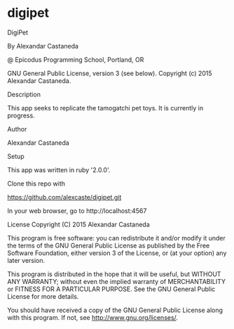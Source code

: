# digipet

DigiPet

By Alexandar Castaneda

@ Epicodus Programming School, Portland, OR

GNU General Public License, version 3 (see below). Copyright (c) 2015 Alexandar Castaneda.

Description

This app seeks to replicate the tamogatchi pet toys.  It is currently in progress.

Author

Alexandar Castaneda

Setup

This app was written in ruby '2.0.0'.

Clone this repo with

https://github.com/alexcaste/digipet.git

In your web browser, go to http://localhost:4567

License Copyright (C) 2015 Alexandar Castaneda

This program is free software: you can redistribute it and/or modify it under the terms of the GNU General Public License as published by the Free Software Foundation, either version 3 of the License, or (at your option) any later version.

This program is distributed in the hope that it will be useful, but WITHOUT ANY WARRANTY; without even the implied warranty of MERCHANTABILITY or FITNESS FOR A PARTICULAR PURPOSE. See the GNU General Public License for more details.

You should have received a copy of the GNU General Public License along with this program. If not, see http://www.gnu.org/licenses/.
